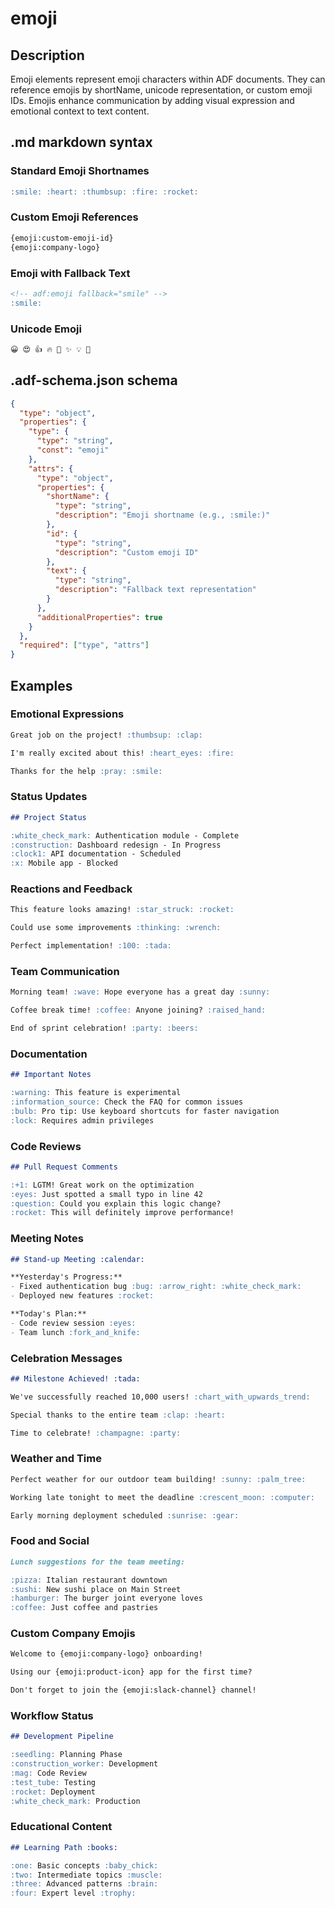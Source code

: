 # emoji

## Description

Emoji elements represent emoji characters within ADF documents. They can reference emojis by shortName, unicode representation, or custom emoji IDs. Emojis enhance communication by adding visual expression and emotional context to text content.

## .md markdown syntax

### Standard Emoji Shortnames
```markdown
:smile: :heart: :thumbsup: :fire: :rocket:
```

### Custom Emoji References
```markdown
{emoji:custom-emoji-id}
{emoji:company-logo}
```

### Emoji with Fallback Text
```markdown
<!-- adf:emoji fallback="smile" -->
:smile:
```

### Unicode Emoji
```markdown
😀 😍 👍 🔥 🚀 ✨ 💡 🎉
```

## .adf-schema.json schema

```json
{
  "type": "object",
  "properties": {
    "type": {
      "type": "string",
      "const": "emoji"
    },
    "attrs": {
      "type": "object",
      "properties": {
        "shortName": {
          "type": "string",
          "description": "Emoji shortname (e.g., :smile:)"
        },
        "id": {
          "type": "string",
          "description": "Custom emoji ID"
        },
        "text": {
          "type": "string",
          "description": "Fallback text representation"
        }
      },
      "additionalProperties": true
    }
  },
  "required": ["type", "attrs"]
}
```

## Examples

### Emotional Expressions
```markdown
Great job on the project! :thumbsup: :clap:

I'm really excited about this! :heart_eyes: :fire:

Thanks for the help :pray: :smile:
```

### Status Updates
```markdown
## Project Status

:white_check_mark: Authentication module - Complete
:construction: Dashboard redesign - In Progress  
:clock1: API documentation - Scheduled
:x: Mobile app - Blocked
```

### Reactions and Feedback
```markdown
This feature looks amazing! :star_struck: :rocket:

Could use some improvements :thinking: :wrench:

Perfect implementation! :100: :tada:
```

### Team Communication
```markdown
Morning team! :wave: Hope everyone has a great day :sunny:

Coffee break time! :coffee: Anyone joining? :raised_hand:

End of sprint celebration! :party: :beers:
```

### Documentation
```markdown
## Important Notes

:warning: This feature is experimental
:information_source: Check the FAQ for common issues  
:bulb: Pro tip: Use keyboard shortcuts for faster navigation
:lock: Requires admin privileges
```

### Code Reviews
```markdown
## Pull Request Comments

:+1: LGTM! Great work on the optimization
:eyes: Just spotted a small typo in line 42
:question: Could you explain this logic change?
:rocket: This will definitely improve performance!
```

### Meeting Notes
```markdown
## Stand-up Meeting :calendar:

**Yesterday's Progress:**
- Fixed authentication bug :bug: :arrow_right: :white_check_mark:
- Deployed new features :rocket:

**Today's Plan:**  
- Code review session :eyes:
- Team lunch :fork_and_knife:
```

### Celebration Messages
```markdown
## Milestone Achieved! :tada:

We've successfully reached 10,000 users! :chart_with_upwards_trend:

Special thanks to the entire team :clap: :heart:

Time to celebrate! :champagne: :party:
```

### Weather and Time
```markdown
Perfect weather for our outdoor team building! :sunny: :palm_tree:

Working late tonight to meet the deadline :crescent_moon: :computer:

Early morning deployment scheduled :sunrise: :gear:
```

### Food and Social
```markdown
Lunch suggestions for the team meeting:

:pizza: Italian restaurant downtown
:sushi: New sushi place on Main Street  
:hamburger: The burger joint everyone loves
:coffee: Just coffee and pastries
```

### Custom Company Emojis
```markdown
Welcome to {emoji:company-logo} onboarding! 

Using our {emoji:product-icon} app for the first time?

Don't forget to join the {emoji:slack-channel} channel!
```

### Workflow Status
```markdown
## Development Pipeline

:seedling: Planning Phase
:construction_worker: Development  
:mag: Code Review
:test_tube: Testing
:rocket: Deployment
:white_check_mark: Production
```

### Educational Content
```markdown
## Learning Path :books:

:one: Basic concepts :baby_chick:
:two: Intermediate topics :muscle:  
:three: Advanced patterns :brain:
:four: Expert level :trophy:
```